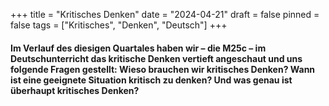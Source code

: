 +++
title = "Kritisches Denken"
date = "2024-04-21"
draft = false
pinned = false
tags = ["Kritisches", "Denken", "Deutsch"]
+++
#### Im Verlauf des diesigen Quartales haben wir – die M25c – im Deutschunterricht das kritische Denken vertieft angeschaut und uns folgende Fragen gestellt: Wieso brauchen wir kritisches Denken? Wann ist eine geeignete Situation kritisch zu denken? Und was genau ist überhaupt kritisches Denken?